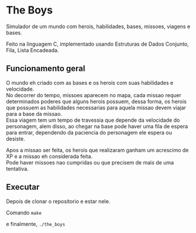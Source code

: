 # The Boys

Simulador de um mundo com herois, habilidades, bases, missoes, viagens e bases.

Feito na linguagem C, implementado usando Estruturas de Dados Conjunto, Fila, Lista Encadeada.

## Funcionamento geral

O mundo eh criado com as bases e os herois com suas habilidades e velocidade.<br>
No decorrer do tempo, missoes aparecem no mapa, cada missao requer determinados poderes que alguns herois possuem, dessa forma, os herois que possuem as habilidades necessarias para aquela missao devem viajar para a base da missao.<br>
Essa viagem tem um tempo de travessia que depende da velocidade do personagem, alem disso, ao chegar na base pode haver uma fila de espera para entrar, dependendo da paciencia do personagem ele espera ou desiste.

Apos a missao ser feita, os herois que realizaram ganham um acrescimo de XP e a missao eh considerada feita.<br>
Pode haver missoes nao cumpridas ou que precisem de mais de uma tentativa.

## Executar

Depois de clonar o repositorio e estar nele.

Comando `make`

e finalmente, `./the_boys`
